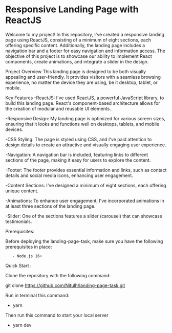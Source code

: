 # Responsive Landing Page with ReactJS

Welcome to my project! In this repository, I've created a responsive landing page using ReactJS, consisting of a minimum of eight sections, each offering specific content. Additionally, the landing page includes a navigation bar and a footer for easy navigation and information access. The objective of this project is to showcase our ability to implement React components, create animations, and integrate a slider in the design.

Project Overview
This landing page is designed to be both visually appealing and user-friendly. It provides visitors with a seamless browsing experience, no matter the device they are using, be it desktop, tablet, or mobile.

Key Features
-ReactJS: I've used ReactJS, a powerful JavaScript library, to build this landing page. React's component-based architecture allows for the creation of modular and reusable UI elements.

-Responsive Design: My landing page is optimized for various screen sizes, ensuring that it looks and functions well on desktops, tablets, and mobile devices.

-CSS Styling: The page is styled using CSS, and I've paid attention to design details to create an attractive and visually engaging user experience.

-Navigation: A navigation bar is included, featuring links to different sections of the page, making it easy for users to explore the content.

-Footer: The footer provides essential information and links, such as contact details and social media icons, enhancing user engagement.

-Content Sections: I've designed a minimum of eight sections, each offering unique content. 

-Animations: To enhance user engagement, I've incorporated animations in at least three sections of the landing page. 

-Slider: One of the sections features a slider (carousel) that can showcase testimonials. 


 Prerequisites: 
 
 Before deploying the landing-page-task, make sure you have the following prerequisites in place:

       - Node.js 16+ 

Quick Start :

Clone the repository with the following command:

git clone https://github.com/Nitulh/landing-page-task.git

Run in terminal this command:
   - yarn 

Then run this command to start your local server
   - yarn dev
